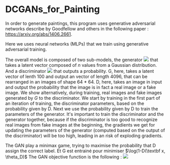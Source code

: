 # DCGANs_for_Painting

In order to generate paintings, this program uses generative adversarial networks describe by Goodfellow and others in the following paper : https://arxiv.org/abs/1406.2661.

Here we uses neural networks (MLPs) that we train using generative adversarial training.

The overall model is composed of two sub-models, the generator <img src="https://render.githubusercontent.com/render/math?math=G(\textbf z, \theta_G)"> that takes a latent vector composed of $n$ values from a Gaussian distribution.
And a discriminator <img src="https://render.githubusercontent.com/render/math?math=D(\textbf x, \theta_D)"> that outputs a probability.
G, here, takes a latent vector of lenth 100 and output an vector of length 4096, that can be rearranged in an images of shape 64 * 64.
D, here, takes an image in input and output the probability that the image is in fact a real image or a fake image.
We show alternatively, during training, real images and fake images generated by $G$ to the discriminator. We start by training in the first part of an iteration of training, the discriminator parameters, based on the probability given by D. Next we use the probability given by D to train the parameters of the generator.
It's important to train the discriminator and the generator together, because if the discriminator is too good to recognize real images from fake images at the beginning, the gradients we get for updating the parameters of the generator (computed based on the output of the discriminator) will be too high, leading in an risk of exploding gradients.

The GAN play a minimax game, trying to maximise the probability that D assign the correct label. Et G est entrainé pour minimiser $\log(1-D(\textbf x, \theta_D)$
The GAN objective function is the following : <img src="https://render.githubusercontent.com/render/math?math=\min_G \max_D V(D, G) = E_{x∼pdata(x)}[logD(x)]+E_{z∼pz(z)}[log(1−D(G(z)))]">
